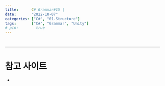```yaml
---
title:      C# Grammar#15 | 
date:       "2022-10-07"
categories: ["C#", "01.Structure"]
tags:       ["C#", "Grammar", "Unity"]
# pin:        true
---
```


# 


---

# 참고 사이트
- []()